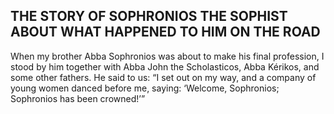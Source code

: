 ## THE STORY OF SOPHRONIOS THE SOPHIST ABOUT WHAT HAPPENED TO HIM ON THE ROAD

When my brother Abba Sophronios was about to make his final profession, I stood by him together with Abba John the Scholasticos, Abba Kérikos, and some other fathers. He said to us: “I set out on my way, and a company of young women danced before me, saying: ‘Welcome, Sophronios; Sophronios has been crowned!’”
